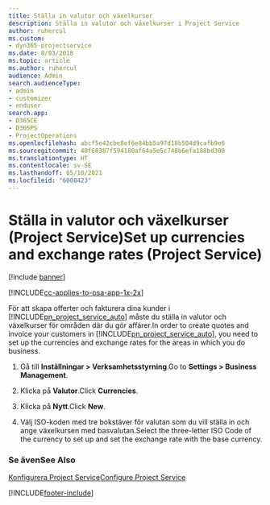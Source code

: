 ```yaml
---
title: Ställa in valutor och växelkurser
description: Ställa in valutor och växelkurser i Project Service
author: ruhercul
ms.custom:
- dyn365-projectservice
ms.date: 8/03/2018
ms.topic: article
ms.author: ruhercul
audience: Admin
search.audienceType:
- admin
- customizer
- enduser
search.app:
- D365CE
- D365PS
- ProjectOperations
ms.openlocfilehash: abcf5e42cbe8ef6e84bb5a97d18b584d9cafb9e6
ms.sourcegitcommit: 40f68387f594180af64a5e5c748b6efa188bd300
ms.translationtype: HT
ms.contentlocale: sv-SE
ms.lasthandoff: 05/10/2021
ms.locfileid: "6008423"
---
```

# <a name="set-up-currencies-and-exchange-rates-project-service"></a><span data-ttu-id="371ba-103">Ställa in valutor och växelkurser (Project Service)</span><span class="sxs-lookup"><span data-stu-id="371ba-103">Set up currencies and exchange rates (Project Service)</span></span>

[!include [banner](../includes/psa-now-project-operations.md)]

[!INCLUDE[cc-applies-to-psa-app-1x-2x](../includes/cc-applies-to-psa-app-1x-2x.md)]

<span data-ttu-id="371ba-104">För att skapa offerter och fakturera dina kunder i [!INCLUDE[pn_project_service_auto](../includes/pn-project-service-auto.md)] måste du ställa in valutor och växelkurser för områden där du gör affärer.</span><span class="sxs-lookup"><span data-stu-id="371ba-104">In order to create quotes and invoice your customers in [!INCLUDE[pn_project_service_auto](../includes/pn-project-service-auto.md)], you need to set up the currencies and exchange rates for the areas in which you do business.</span></span>  
  
1.  <span data-ttu-id="371ba-105">Gå till **Inställningar > Verksamhetsstyrning**.</span><span class="sxs-lookup"><span data-stu-id="371ba-105">Go to **Settings > Business Management**.</span></span>  
  
2.  <span data-ttu-id="371ba-106">Klicka på **Valutor**.</span><span class="sxs-lookup"><span data-stu-id="371ba-106">Click **Currencies**.</span></span>  
  
3.  <span data-ttu-id="371ba-107">Klicka på **Nytt**.</span><span class="sxs-lookup"><span data-stu-id="371ba-107">Click **New**.</span></span>  
  
4.  <span data-ttu-id="371ba-108">Välj ISO-koden med tre bokstäver för valutan som du vill ställa in och ange växelkursen med basvalutan.</span><span class="sxs-lookup"><span data-stu-id="371ba-108">Select the three-letter ISO Code of the currency to set up and set the exchange rate with the base currency.</span></span>  
  
### <a name="see-also"></a><span data-ttu-id="371ba-109">Se även</span><span class="sxs-lookup"><span data-stu-id="371ba-109">See Also</span></span>  
 [<span data-ttu-id="371ba-110">Konfigurera Project Service</span><span class="sxs-lookup"><span data-stu-id="371ba-110">Configure Project Service</span></span>](../psa/configure.md)


[!INCLUDE[footer-include](../includes/footer-banner.md)]